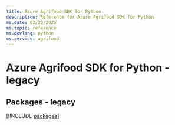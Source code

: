 ```yaml
---
title: Azure Agrifood SDK for Python
description: Reference for Azure Agrifood SDK for Python
ms.date: 02/28/2025
ms.topic: reference
ms.devlang: python
ms.service: agrifood
---
```

# Azure Agrifood SDK for Python - legacy
## Packages - legacy
[!INCLUDE [packages](agrifood-index.md)]
